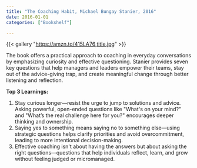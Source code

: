 ```yaml
---
title: "The Coaching Habit, Michael Bungay Stanier, 2016"
date: 2016-01-01
categories: ["Bookshelf"]

---
```


{{< gallery "https://amzn.to/415LA76,title.jpg" >}}

The book offers a practical approach to coaching in everyday conversations by emphasizing curiosity and effective questioning. Stanier provides seven key questions that help managers and leaders empower their teams, stay out of the advice-giving trap, and create meaningful change through better listening and reflection.

**Top 3 Learnings:**

1. Stay curious longer—resist the urge to jump to solutions and advice. Asking powerful, open-ended questions like "What's on your mind?" and "What’s the real challenge here for you?" encourages deeper thinking and ownership.
2. Saying yes to something means saying no to something else—using strategic questions helps clarify priorities and avoid overcommitment, leading to more intentional decision-making.
3. Effective coaching isn't about having the answers but about asking the right questions—questions that help individuals reflect, learn, and grow without feeling judged or micromanaged.
